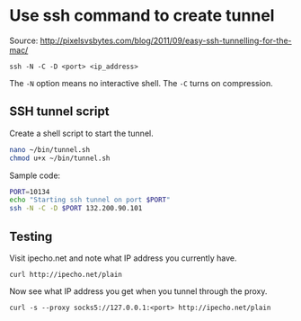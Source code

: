 # Use ssh command to create tunnel

Source: http://pixelsvsbytes.com/blog/2011/09/easy-ssh-tunnelling-for-the-mac/

```
ssh -N -C -D <port> <ip_address>
```

The `-N` option means no interactive shell. The `-C` turns on compression.

## SSH tunnel script

Create a shell script to start the tunnel.

```bash
nano ~/bin/tunnel.sh
chmod u+x ~/bin/tunnel.sh
```

Sample code:

```bash
PORT=10134
echo "Starting ssh tunnel on port $PORT"
ssh -N -C -D $PORT 132.200.90.101
```

## Testing

Visit ipecho.net and note what IP address you currently have.

```
curl http://ipecho.net/plain
```

Now see what IP address you get when you tunnel through the proxy.

```
curl -s --proxy socks5://127.0.0.1:<port> http://ipecho.net/plain
```
